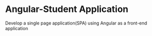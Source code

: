 # Angular-Student Application

Develop a single page application(SPA) using Angular as a front-end application

